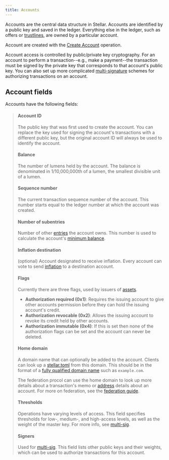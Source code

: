 ```yaml
---
title: Accounts
---
```


Accounts are the central data structure in Stellar. Accounts are identified by a public key and saved in the ledger.
Everything else in the ledger, such as offers or [trustlines](./assets.md#trustlines), are owned by a particular account.

Account are created with the [Create Account](./list-of-operations.md#create-account) operation.

Account access is controlled by public/private key cryptography. For an account to perform a transaction--e.g., make a
payment--the transaction must be signed by the private key that corresponds to that account's public key. You can also
set up more complicated [multi-signature](./multi-sig.md) schemes for authorizing transactions on an account.


## Account fields

Accounts have the following fields:

> #### Account ID
> The public key that was first used to create the account. You can replace the key used for signing the account's transactions with a different public key, but the original account ID will always be used to identify the account.
>
> #### Balance
> The number of lumens held by the account. The balance is denominated in 1/10,000,000th of a lumen, the smallest divisible unit of a lumen.
>
> #### Sequence number
> The current transaction sequence number of the account. This number starts equal to the ledger number at which the account was created.
>
> #### Number of subentries
> Number of other [entries](./ledger.md#ledger-entries) the account owns. This number is used to calculate the account's [minimum balance](./fees.md#minimum-account-balance).
>
> #### Inflation destination
> (optional) Account designated to receive inflation. Every account can vote to send [inflation](./inflation.md) to a destination account.
>
> #### Flags
> Currently there are three flags, used by issuers of [assets](./assets.md).
>
>   - **Authorization required (0x1)**: Requires the issuing account to give other accounts permission before they can hold the issuing account's credit.
>   - **Authorization revocable (0x2)**: Allows the issuing account to revoke its credit held by other accounts.
>   - **Authorization immutable (0x4)**: If this is set then none of the authorization flags can be set and the account can never be deleted.
>
> #### Home domain
> A domain name that can optionally be added to the account. Clients can look up a [stellar.toml](./stellar-toml.md) from this domain. This should be in the format of a [fully qualified domain name](https://en.wikipedia.org/wiki/Fully_qualified_domain_name) such as `example.com`.
>
> The federation procol can use the home domain to look up more details about a transaction's memo or [address](https://www.stellar.org/developers/learn/concepts/federation.html#stellar-addresses) details about an account. For more on federation, see the [federation guide](./federation.md).
>
>
> #### Thresholds
> Operations have varying levels of access. This field specifies thresholds for low-, medium-, and high-access levels, as well as the weight of the master key. For more info, see [multi-sig](./multi-sig.md).
>
> #### Signers
> Used for [multi-sig](./multi-sig.md). This field lists other public keys and their weights, which can be used to authorize transactions for this account.
